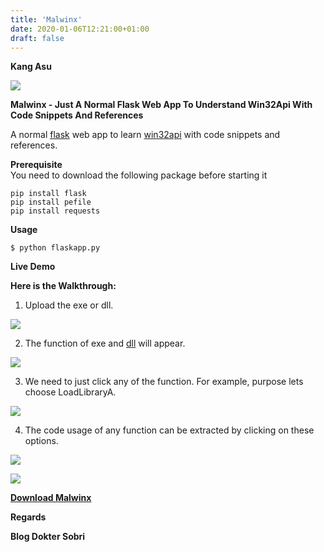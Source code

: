 ```yaml
---
title: 'Malwinx'
date: 2020-01-06T12:21:00+01:00
draft: false
---
```


**Kang Asu**

[![](https://1.bp.blogspot.com/-dR1mXyN7nbw/XgJtB81d31I/AAAAAAAARQ8/xD8YofWi5uEm9mBO1XqBtIFI26PCctMzACNcBGAsYHQ/s640/malwinx_1.png)](https://1.bp.blogspot.com/-dR1mXyN7nbw/XgJtB81d31I/AAAAAAAARQ8/xD8YofWi5uEm9mBO1XqBtIFI26PCctMzACNcBGAsYHQ/s1600/malwinx_1.png)

**Malwinx - Just A Normal Flask Web App To Understand Win32Api With Code Snippets And References**

A normal [flask](https://www.kitploit.com/search/label/Flask "flask") web app to learn [win32api](https://www.kitploit.com/search/label/Win32API "win32api") with code snippets and references.  
  
**Prerequisite**  
You need to download the following package before starting it

```
pip install flask  
pip install pefile  
pip install requests
```

  
**Usage**

```
$ python flaskapp.py
```

  
  
**Live Demo**  

  
**Here is the Walkthrough:**

1.  Upload the exe or dll.

[![](https://1.bp.blogspot.com/-dR1mXyN7nbw/XgJtB81d31I/AAAAAAAARQ8/xD8YofWi5uEm9mBO1XqBtIFI26PCctMzACNcBGAsYHQ/s640/malwinx_1.png)](https://1.bp.blogspot.com/-dR1mXyN7nbw/XgJtB81d31I/AAAAAAAARQ8/xD8YofWi5uEm9mBO1XqBtIFI26PCctMzACNcBGAsYHQ/s1600/malwinx_1.png)

2.  The function of exe and [dll](https://www.kitploit.com/search/label/DLL "dll") will appear.

[![](https://1.bp.blogspot.com/-WzNNIkn7Co8/XgJtG3jgiAI/AAAAAAAARRA/ZFtOLYq1NNUMobaB2sIj4rCZVz0klQRIwCNcBGAsYHQ/s640/malwinx_2.png)](https://1.bp.blogspot.com/-WzNNIkn7Co8/XgJtG3jgiAI/AAAAAAAARRA/ZFtOLYq1NNUMobaB2sIj4rCZVz0klQRIwCNcBGAsYHQ/s1600/malwinx_2.png)

3.  We need to just click any of the function. For example, purpose lets choose LoadLibraryA.

[![](https://1.bp.blogspot.com/-Dw6g7uvkaE0/XgJtLLsh_1I/AAAAAAAARRE/_v32O3kvb5s8CQZzwOIZLLV7O825PHgfACNcBGAsYHQ/s640/malwinx_3.png)](https://1.bp.blogspot.com/-Dw6g7uvkaE0/XgJtLLsh_1I/AAAAAAAARRE/_v32O3kvb5s8CQZzwOIZLLV7O825PHgfACNcBGAsYHQ/s1600/malwinx_3.png)

4.  The code usage of any function can be extracted by clicking on these options.

[![](https://1.bp.blogspot.com/-RwrfXTOxpnI/XgJtO43iGyI/AAAAAAAARRI/ogc94_Skes8TvIBpRPQE1S-Pi9xBI-ecACNcBGAsYHQ/s640/malwinx_4.png)](https://1.bp.blogspot.com/-RwrfXTOxpnI/XgJtO43iGyI/AAAAAAAARRI/ogc94_Skes8TvIBpRPQE1S-Pi9xBI-ecACNcBGAsYHQ/s1600/malwinx_4.png)

  

[![](https://1.bp.blogspot.com/-IX4Cp1vkR9I/XgJtWt9MZ2I/AAAAAAAARRQ/mZys2EJaVo0x4IV1rcgWqBHeMHYJbnTKwCNcBGAsYHQ/s640/malwinx_5.png)](https://1.bp.blogspot.com/-IX4Cp1vkR9I/XgJtWt9MZ2I/AAAAAAAARRQ/mZys2EJaVo0x4IV1rcgWqBHeMHYJbnTKwCNcBGAsYHQ/s1600/malwinx_5.png)

  

**[Download Malwinx](http://libittarc.com/3Eyz "Download Malwinx")**

**Regards**

**Blog Dokter Sobri**